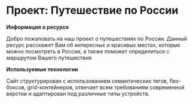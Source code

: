 # Проект: Путешествие по России

**Информация о ресурсе**

Добро пожаловать на наш проект о путешествиях по России.
Данный ресурс расскажет Вам об интересных и красивых местах, которые можно посмотреть в России, а также поможет определиться с маршрутом Вашего путешествия

**Используемые технологии**

Сайт структурирован с использованием семантических тегов, flex-боксов, grid-контейнеров, отвечает всем требованиям современной верстки и адаптирован под различные типы устройств.



